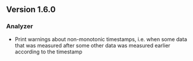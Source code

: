 ## Version 1.6.0

### Analyzer

- Print warnings about non-monotonic timestamps, i.e. when some data that was measured after some other data was measured earlier according to the timestamp
